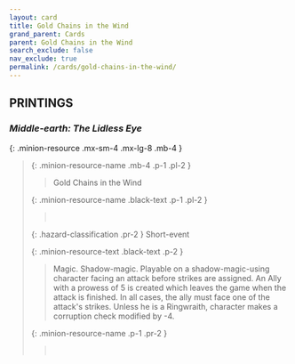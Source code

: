 ```yaml
---
layout: card
title: Gold Chains in the Wind
grand_parent: Cards
parent: Gold Chains in the Wind
search_exclude: false
nav_exclude: true
permalink: /cards/gold-chains-in-the-wind/
---
```


## PRINTINGS


### _Middle-earth: The Lidless Eye_

{: .minion-resource .mx-sm-4 .mx-lg-8 .mb-4 }
> {: .minion-resource-name .mb-4 .p-1 .pl-2 }
> > <div class="hazard-mp"></div>
> > <div class="card-name">Gold Chains in the Wind</div>
>
> {: .minion-resource-name .black-text .p-1 .pl-2 }
> > &nbsp;
>
> {: .hazard-classification .pr-2 }
> Short-event
>
> {: .minion-resource-text .black-text .p-2 }
> > Magic. Shadow-magic. Playable on a shadow-magic-using character facing an attack before strikes are assigned. An Ally with a prowess of 5 is created which leaves the game when the attack is finished. In all cases, the ally must face one of the attack's strikes. Unless he is a Ringwraith, character makes a corruption check modified by -4. 
> 
> {: .minion-resource-name .p-1 .pr-2 }
> > <div class="card-shield"></div>
> > <div class="card-corruption-white">&nbsp;</div>
